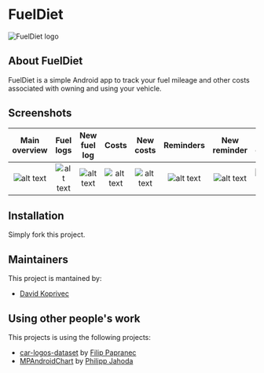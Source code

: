 # FuelDiet

![FuelDiet logo](https://github.com/cookiEater01/FuelDiet/blob/master/app/src/main/res/mipmap-xxxhdpi/ic_launcher.png)

## About FuelDiet
FuelDiet is a simple Android app to track your fuel mileage and other costs associated with owning and using your vehicle.


## Screenshots
| Main overview | Fuel logs | New fuel log | Costs | New costs | Reminders | New reminder | Pie chart | Line chart |
|:-----:|:-----:|:-----:|:-----:|:-----:|:-----:|:-----:|:-----:|:-----:|
| ![alt text][img1] | ![alt text][img2] | ![alt text][img3] | ![alt text][img4] | ![alt text][img5] | ![alt text][img6] | ![alt text][img7] | ![alt text][img8] | ![alt text][img9] |

## Installation
Simply fork this project.

## Maintainers
This project is mantained by:
* [David Koprivec](http://github.com/cookiEater01)

## Using other people's work
This projects is using the following projects:
* [car-logos-dataset](https://github.com/filippofilip95/car-logos-dataset) by [Filip Papranec](https://github.com/filippofilip95)
* [MPAndroidChart](https://github.com/PhilJay/MPAndroidChart) by [Philipp Jahoda](https://github.com/PhilJay)

[img1]: https://github.com/cookiEater01/FuelDiet/blob/master/img/alfa_overview.png "Main overview"
[img2]: https://github.com/cookiEater01/FuelDiet/blob/master/img/alfa_fuel.png "Fuel logs"
[img3]: https://github.com/cookiEater01/FuelDiet/blob/master/img/alfa_new_fuel.png "New fuel log"
[img4]: https://github.com/cookiEater01/FuelDiet/blob/master/img/alfa_costs.png "Costs"
[img5]: https://github.com/cookiEater01/FuelDiet/blob/master/img/alda_new_cost.png "New cost"
[img6]: https://github.com/cookiEater01/FuelDiet/blob/master/img/alfa_reminders.png "Reminders"
[img7]: https://github.com/cookiEater01/FuelDiet/blob/master/img/alfa_new_reminder.png "New reminder"
[img8]: https://github.com/cookiEater01/FuelDiet/blob/master/img/alfa_pie_chart.png "Pie chart"
[img9]: https://github.com/cookiEater01/FuelDiet/blob/master/img/alfa_line_chart.png "Line chart"
